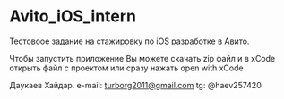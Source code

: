 # Avito_iOS_intern

Тестовоое задание на стажировку по iOS разработке в Авито.

Чтобы запустить приложение Вы можете скачать zip файл и в xCode открыть файл с проектом или сразу нажать open with xCode

Даукаев Хайдар. 
e-mail: turborg2011@gmail.com
tg: @haev257420

